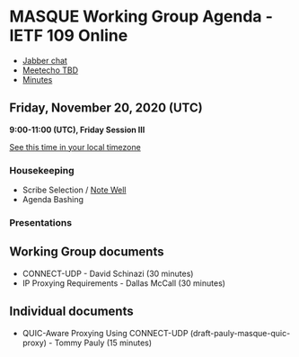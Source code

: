 # MASQUE Working Group Agenda - IETF 109 Online

* [Jabber chat](xmpp:masque@jabber.ietf.org?join)
* [Meetecho TBD](https://meetings.conf.meetecho.com/ietf109/?group=masque&short=&item=1)
* [Minutes](https://codimd.ietf.org/notes-ietf-109-masque)


## Friday, November 20, 2020 (UTC)
**9:00-11:00 (UTC), Friday Session III**

[See this time in your local timezone](https://www.timeanddate.com/worldclock/fixedtime.html?msg=MASQUE+-+IETF+109&iso=20201120T09&p1=1440&ah=2)

### Housekeeping

* Scribe Selection / [Note Well](https://www.ietf.org/about/note-well.html)
* Agenda Bashing

### Presentations

## Working Group documents

* CONNECT-UDP - David Schinazi (30 minutes)
* IP Proxying Requirements - Dallas McCall (30 minutes)

## Individual documents

* QUIC-Aware Proxying Using CONNECT-UDP (draft-pauly-masque-quic-proxy) - Tommy Pauly (15 minutes)
